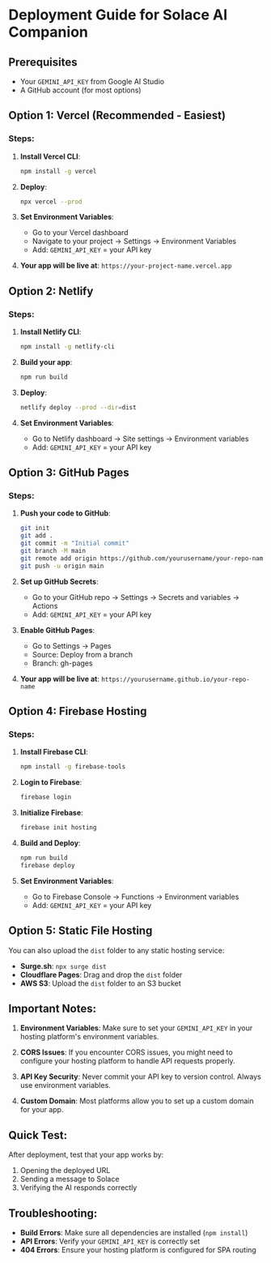 # Deployment Guide for Solace AI Companion

## Prerequisites
- Your `GEMINI_API_KEY` from Google AI Studio
- A GitHub account (for most options)

## Option 1: Vercel (Recommended - Easiest)

### Steps:
1. **Install Vercel CLI**:
   ```bash
   npm install -g vercel
   ```

2. **Deploy**:
   ```bash
   npx vercel --prod
   ```

3. **Set Environment Variables**:
   - Go to your Vercel dashboard
   - Navigate to your project → Settings → Environment Variables
   - Add: `GEMINI_API_KEY` = your API key

4. **Your app will be live at**: `https://your-project-name.vercel.app`

## Option 2: Netlify

### Steps:
1. **Install Netlify CLI**:
   ```bash
   npm install -g netlify-cli
   ```

2. **Build your app**:
   ```bash
   npm run build
   ```

3. **Deploy**:
   ```bash
   netlify deploy --prod --dir=dist
   ```

4. **Set Environment Variables**:
   - Go to Netlify dashboard → Site settings → Environment variables
   - Add: `GEMINI_API_KEY` = your API key

## Option 3: GitHub Pages

### Steps:
1. **Push your code to GitHub**:
   ```bash
   git init
   git add .
   git commit -m "Initial commit"
   git branch -M main
   git remote add origin https://github.com/yourusername/your-repo-name.git
   git push -u origin main
   ```

2. **Set up GitHub Secrets**:
   - Go to your GitHub repo → Settings → Secrets and variables → Actions
   - Add: `GEMINI_API_KEY` = your API key

3. **Enable GitHub Pages**:
   - Go to Settings → Pages
   - Source: Deploy from a branch
   - Branch: gh-pages

4. **Your app will be live at**: `https://yourusername.github.io/your-repo-name`

## Option 4: Firebase Hosting

### Steps:
1. **Install Firebase CLI**:
   ```bash
   npm install -g firebase-tools
   ```

2. **Login to Firebase**:
   ```bash
   firebase login
   ```

3. **Initialize Firebase**:
   ```bash
   firebase init hosting
   ```

4. **Build and Deploy**:
   ```bash
   npm run build
   firebase deploy
   ```

5. **Set Environment Variables**:
   - Go to Firebase Console → Functions → Environment variables
   - Add: `GEMINI_API_KEY` = your API key

## Option 5: Static File Hosting

You can also upload the `dist` folder to any static hosting service:

- **Surge.sh**: `npx surge dist`
- **Cloudflare Pages**: Drag and drop the `dist` folder
- **AWS S3**: Upload the `dist` folder to an S3 bucket

## Important Notes:

1. **Environment Variables**: Make sure to set your `GEMINI_API_KEY` in your hosting platform's environment variables.

2. **CORS Issues**: If you encounter CORS issues, you might need to configure your hosting platform to handle API requests properly.

3. **API Key Security**: Never commit your API key to version control. Always use environment variables.

4. **Custom Domain**: Most platforms allow you to set up a custom domain for your app.

## Quick Test:

After deployment, test that your app works by:
1. Opening the deployed URL
2. Sending a message to Solace
3. Verifying the AI responds correctly

## Troubleshooting:

- **Build Errors**: Make sure all dependencies are installed (`npm install`)
- **API Errors**: Verify your `GEMINI_API_KEY` is correctly set
- **404 Errors**: Ensure your hosting platform is configured for SPA routing 